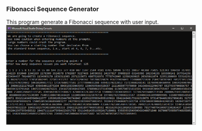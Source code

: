 ### Fibonacci Sequence Generator
This program generate a Fibonacci sequence with user input. <br/>
![](https://github.com/Hamberfim/FibonacciSequenceGenerator/blob/main/ListsFibonacciNumbers/Running.png)
